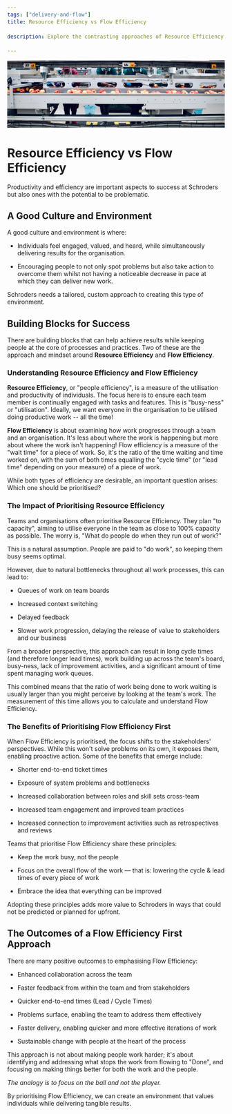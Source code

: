 ```yaml
---
tags: ["delivery-and-flow"]
title: Resource Efficiency vs Flow Efficiency

description: Explore the contrasting approaches of Resource Efficiency and Flow Efficiency in optimizing team productivity. Prioritizing Flow Efficiency enhances collaboration, shortens cycle times, and fosters an environment that values individuals while improving work processes, enabling faster and more sustainable delivery of results without overburdening team members.

---
```



![Resource Efficiency vs Flow Efficiency](Resource%20Efficiency%20vs%20Flow%20Efficiency_media/media/image1.jpeg)

# Resource Efficiency vs Flow Efficiency

Productivity and efficiency are important aspects to success at Schroders but also ones with the potential to be problematic.



## A Good Culture and Environment

A good culture and environment is where:

- Individuals feel engaged, valued, and heard, while simultaneously delivering results for the organisation.

- Encouraging people to not only spot problems but also take action to overcome them whilst not having a noticeable decrease in pace at which they can deliver new work.

Schroders needs a tailored, custom approach to creating this type of environment.

## Building Blocks for Success

There are building blocks that can help achieve results while keeping people at the core of processes and practices. Two of these are the approach and mindset around **Resource Efficiency** and **Flow Efficiency**.

### Understanding Resource Efficiency and Flow Efficiency

**Resource Efficiency**, or "people efficiency", is a measure of the utilisation and productivity of individuals. The focus here is to ensure each team member is continually engaged with tasks and features. This is "busy-ness" or "utilisation". Ideally, we want everyone in the organisation to be utilised doing productive work -- all the time!

**Flow Efficiency** is about examining how work progresses through a team and an organisation. It\'s less about where the work is happening but more about where the work isn\'t happening! Flow efficiency is a measure of the "wait time" for a piece of work. So, it's the ratio of the time waiting and time worked on, with the sum of both times equalling the "cycle time" (or "lead time" depending on your measure) of a piece of work.

While both types of efficiency are desirable, an important question arises: Which one should be prioritised?

### The Impact of Prioritising Resource Efficiency

Teams and organisations often prioritise Resource Efficiency. They plan "to capacity", aiming to utilise everyone in the team as close to 100% capacity as possible. The worry is, "What do people do when they run out of work?"

This is a natural assumption. People are paid to "do work", so keeping them busy seems optimal.

However, due to natural bottlenecks throughout all work processes, this can lead to:

- Queues of work on team boards

- Increased context switching

- Delayed feedback

- Slower work progression, delaying the release of value to stakeholders and our business

From a broader perspective, this approach can result in long cycle times (and therefore longer lead times), work building up across the team's board, busy-ness, lack of improvement activities, and a significant amount of time spent managing work queues.

This combined means that the ratio of work being done to work waiting is usually larger than you might perceive by looking at the team's work. The measurement of this time allows you to calculate and understand Flow Efficiency.

### The Benefits of Prioritising Flow Efficiency First

When Flow Efficiency is prioritised, the focus shifts to the stakeholders' perspectives. While this won\'t solve problems on its own, it exposes them, enabling proactive action. Some of the benefits that emerge include:

- Shorter end-to-end ticket times

- Exposure of system problems and bottlenecks

- Increased collaboration between roles and skill sets cross-team

- Increased team engagement and improved team practices

- Increased connection to improvement activities such as retrospectives and reviews

Teams that prioritise Flow Efficiency share these principles:

- Keep the work busy, not the people

- Focus on the overall flow of the work — that is: lowering the cycle & lead times of every piece of work

- Embrace the idea that everything can be improved

Adopting these principles adds more value to Schroders in ways that could not be predicted or planned for upfront.

## The Outcomes of a Flow Efficiency First Approach

There are many positive outcomes to emphasising Flow Efficiency:

- Enhanced collaboration across the team

- Faster feedback from within the team and from stakeholders

- Quicker end-to-end times (Lead / Cycle Times)

- Problems surface, enabling the team to address them effectively

- Faster delivery, enabling quicker and more effective iterations of work

- Sustainable change with people at the heart of the process

This approach is not about making people work harder; it\'s about identifying and addressing what stops the work from flowing to "Done", and focusing on making things better for both the work and the people.

*The analogy is to focus on the ball and not the player.*

By prioritising Flow Efficiency, we can create an environment that values individuals while delivering tangible results.
